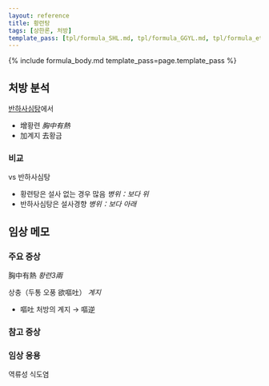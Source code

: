 ```yaml
---
layout: reference
title: 황련탕
tags: [상한론, 처방]
template_pass: [tpl/formula_SHL.md, tpl/formula_GGYL.md, tpl/formula_etc.md]
---
```



{% include formula_body.md template_pass=page.template_pass %}

## 처방 분석

[반하사심탕]({{site.formulaurl}}/반하사심탕)에서
* 增황련 _胸中有熱_
* 加계지 去황금

### 비교

vs 반하사심탕
* 황련탕은 설사 없는 경우 많음 _병위：보다 위_
* 반하사심탕은 설사경향 _병위：보다 아래_


## 임상 메모


### 주요 증상

胸中有熱 _황련3兩_

상충（두통 오풍 欲嘔吐） _계지_
* 嘔吐 처방의 계지 → 嘔逆

### 참고 증상


### 임상 응용

역류성 식도염
